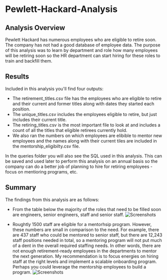 # Pewlett-Hackard-Analysis

## Analysis Overview
Pewlett Hackard has numerous employees who are eligible to retire soon. The company has not had a good database of employee data. The purpose of this analysis was to learn by department and role how many employees will be retiring soon so the HR department can start hiring for these roles to train and backfill them. 

## Results
Included in this analysis you'll find four outputs:
- The retirement_titles.csv file has the employees who are eligible to retire and their current and former titles along with dates they started each position.
- The unique_titles.csv includes the employees eligible to retire, but just includes their current title.
- The retiring_titles.csv is the most important file to look at and includes a count of all the titles that eligible retirees currently hold. 
- We also ran the numbers on which employees are elibible to mentor new employees and the names along with their current tiles are included in the mentorship_eligibilty.csv file.

In the queries folder you will also see the SQL used in this analysis. This can be saved and used later to perform this analysis on an annual basis so the company can do a better job of planning to hire for retiring employees - focus on mentioring programs, etc.

## Summary
The findings from this analysis are as follows:

- From the table below the majority of the roles that need to be filled soon are engineers, senior engineers, staff and senior staff. 
![Screenshots](https://user-images.githubusercontent.com/72076683/99158595-11c6ea80-269a-11eb-915d-fde7016bb0ef.png)

- Roughtly 1500 staff are eligible for a mentorhsip program. However, these numbers are small in comparison to the need. For example, there are 437 staff who could be mentored to senior staff, but there are 12,243 staff positions needed in total, so a mentoring program will not put much of a dent in the overall required staffing needs. In other words, there are not enough retirement-ready employees in the departments to mentor the next generation. My recommendation is to focus energies on hiring staff at the right levels and implement a scalable onboarding program. Perhaps you could leverage the mentorship employees to build a program. 
![Screenshots](https://user-images.githubusercontent.com/72076683/99158826-c5c97500-269c-11eb-8ec3-29a7f88e7269.png)


